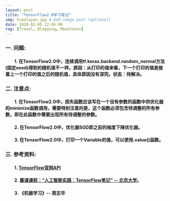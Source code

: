 ```yaml
---
layout: post
title: "TensorFlow2.0学习笔记"
img: himalayan.jpg # Add image post (optional)
date: 2020-02-05 12:45:00
tag: [Travel, Blogging, Mountains]
---
```

### 一. 问题:
#### &emsp;&emsp;1. 在TensorFlow2.0中，连续调用tf.keras.backend.random_normal方法(固定seed)得到的随机值不一样。原因：从打印的值来看，下一个打印的值是接着上一个打印的值之后的随机值，具体原因没有深究。状态：待解决。

### 二. 注意点:
#### &emsp;&emsp;1. 在TensorFlow2.0中，损失函数应该写在一个**没有参数的函数**中供优化器的minimize函数调用，需要特别注意的是，这个函数必须包含待调整的所有参数，即在此函数中需要出现所有待调整的参数。
#### &emsp;&emsp;2. 在TensorFlow2.0中，优化器SGD即之前的梯度下降优化器。
#### &emsp;&emsp;3. 在TensorFlow2.0中，打印一个Variable的值，可以使用.value()函数。

### 三. 参考资料:
#### &emsp;&emsp;1. [TensorFlow官网API](https://tensorflow.google.cn/api_docs/python/tf?hl=en)
#### &emsp;&emsp;2. [慕课课程：“人工智能实践：TensorFlow笔记” -- 北京大学](https://www.icourse163.org/learn/PKU-1002536002?tid=1206591210#/learn/announce)。
#### &emsp;&emsp;3. 《机器学习》-- 周志华